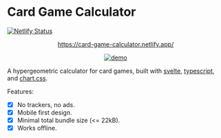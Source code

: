 # Card Game Calculator

[![Netlify Status](https://api.netlify.com/api/v1/badges/f3c4ec24-2be7-4742-91d7-06aea25b3e7c/deploy-status)](https://app.netlify.com/sites/card-game-calculator/deploys)

<div style="text-align: center;">

<https://card-game-calculator.netlify.app/>

[![demo](./demo.gif)](https://card-game-calculator.netlify.app/)

</div>

A hypergeometric calculator for card games, built with [svelte](https://svelte.dev/), [typescript](https://www.typescriptlang.org/), and [chart.css](https://chartscss.org/).

Features:

- [x] No trackers, no ads.
- [x] Mobile first design.
- [x] Minimal total bundle size (<= 22kB).
- [x] Works offline.
